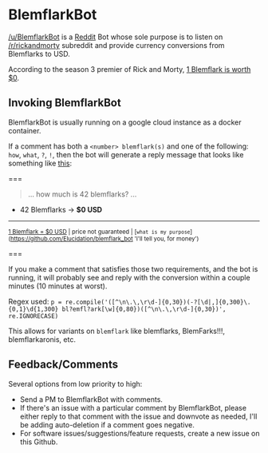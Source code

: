 # BlemflarkBot
[/u/BlemflarkBot](https://www.reddit.com/user/BlemflarkBot/) is a [Reddit](http://www.reddit.com) Bot whose sole purpose is to listen on [/r/rickandmorty](https://www.reddit.com/r/rickandmorty/) subreddit and provide currency conversions from Blemflarks to USD.

According to the season 3 premier of Rick and Morty, [1 Blemflark is worth $0](https://www.reddit.com/r/rickandmorty/comments/62ygal/the_value_of_the_blemflark/).

## Invoking BlemflarkBot

BlemflarkBot is usually running on a google cloud instance as a docker container.

If a comment has both a `<number> blemflark(s)` and one of the following: `how`, `what`, `?`, `!`, then the bot will generate a reply message that looks like something like [this](https://www.reddit.com/r/rickandmorty/comments/63dyo6/binging_with_babish_got_us_covered/dfvl7a7/):

===

> ...  how much is 42 blemflarks? ...

* 42 Blemflarks → **$0 USD**

---

<sup>[1 Blemflark = $0 USD](https://www.reddit.com/r/rickandmorty/comments/62ygal/the_value_of_the_blemflark/) | price not guaranteed | [`what is my purpose`](https://github.com/Elucidation/blemflark_bot 'I'll tell you, for money')</sub>

===

If you make a comment that satisfies those two requirements, and the bot is running, it will probably see and reply with the conversion within a couple minutes (10 minutes at worst).

Regex used: `p = re.compile('([^\n\.\,\r\d-]{0,30})(-?[\d|,]{0,300}\.{0,1}\d{1,300} bl?emfl?ark[\w]{0,80})([^\n\.\,\r\d-]{0,30})', re.IGNORECASE)`

This allows for variants on `blemflark` like blemflarks, BlemFarks!!!, blemflarkaronis, etc.

## Feedback/Comments

Several options from low priority to high:
* Send a PM to BlemflarkBot with comments.
* If there's an issue with a particular comment by BlemflarkBot, please either reply to that comment with the issue and downvote as needed, I'll be adding auto-deletion if a comment goes negative.
* For software issues/suggestions/feature requests, create a new issue on this Github.

